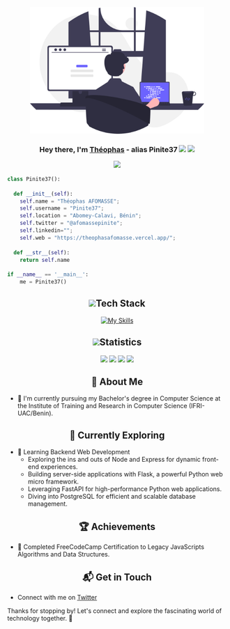 <div align="center">

  <img src="undraw_programming_re_kg9v.svg" width=400 />

  <h3 align="center">Hey there, I'm <a href="#">Théophas</a> - alias Pinite37 <img src="https://media.giphy.com/media/hvRJCLFzcasrR4ia7z/giphy.gif" width="28"> <img src="https://emojis.slackmojis.com/emojis/images/1531849430/4246/blob-sunglasses.gif?1531849430" width="28"/></h3>

  <p align="center">
  <a href="#"><img src="https://readme-typing-svg.herokuapp.com?font=Time+New+Roman&color=cyan&size=25&center=true&vCenter=true&width=600&height=100&lines=Passionate+about+sofware+engineering;++;Self-taught+Backend-End+Developer;AI Enthusiast,;Computer+Science+Student,;Active+Learner/Researcher,;Love+to+learn+new+stuffs"></a>
  </p>

</div>




```python
class Pinite37():

  def __init__(self):
    self.name = "Théophas AFOMASSE";
    self.username = "Pinite37";
    self.location = "Abomey-Calavi, Bénin";
    self.twitter = "@afomassepinite";
    self.linkedin="";
    self.web = "https://theophasafomasse.vercel.app/";

  def __str__(self):
    return self.name

if __name__ == '__main__':
    me = Pinite37()
```


<div align="center">


  <h2 align="center"><img src="https://media2.giphy.com/media/QssGEmpkyEOhBCb7e1/giphy.gif?cid=ecf05e47a0n3gi1bfqntqmob8g9aid1oyj2wr3ds3mg700bl&rid=giphy.gif" width ="25">Tech Stack</h2>

  [![My Skills](https://skillicons.dev/icons?i=js,html,css,python,nodejs,mongodb,expressjs,vuejs,flask,fastapi,django,java,cpp,typescript,sequelize,postgresql,docker,nextjs,nestjs,react,postman,vscode)](https://skillicons.dev)


  <h2 align="center"><img src="https://media.giphy.com/media/iY8CRBdQXODJSCERIr/giphy.gif" width="35">Statistics</h2>


  <img src="https://github-readme-stats.vercel.app//api?username=Pinite37&theme=dark&hide_border=true&title_color=FEFE5B&text_color=FFFFFF&icon_color=FEFE5B&text_bold=false" width="500" />

  <img src="https://github-readme-streak-stats.herokuapp.com?user=Pinite37&theme=dark&hide_border=true&type=svg&background=dark&ring=FEFE5B&currStreakLabel=FEFE5B" width="500" />

  <img src="https://github-readme-stats.vercel.app/api/pin/?username=Pinite37&repo=food_del&theme=dark&hide_border=true&title_color=FEFE5B&text_color=FFFFFF&icon_color=FEFE5B&text_bold=false&description_lines_count=2" width="500" />


  <img src="https://github-readme-stats.vercel.app//api/top-langs?username=Pinite37&theme=dark&hide_border=true&title_color=FEFE5B&text_color=FFFFFF&icon_color=FEFE5B&text_bold=false" width="500" />






</div>







<h2 align="center">🚀 About Me</h2>

- 🔭 I'm currently pursuing my Bachelor's degree in Computer Science at the Institute of Training and Research in Computer Science (IFRI-UAC/Benin).





<h2 align="center">🌱 Currently Exploring</h2>

- 🚀 Learning Backend Web Development
  - Exploring the ins and outs of Node and Express for dynamic front-end experiences.
  - Building server-side applications with Flask, a powerful Python web micro framework.
  - Leveraging FastAPI for high-performance Python web applications.
  - Diving into PostgreSQL for efficient and scalable database management.


 <h2 align="center">🏆 Achievements</h2>

- 🌟 Completed FreeCodeCamp Certification to Legacy JavaScripts Algorithms and Data Structures.



 <h2 align="center">📬 Get in Touch</h2>

- Connect with me on [Twitter](https://x.com/afomassepinite)


Thanks for stopping by! Let's connect and explore the fascinating world of technology together. 🚀



